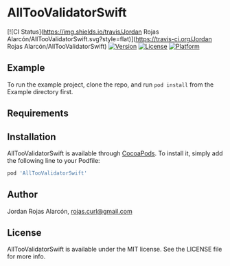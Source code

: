 # AllTooValidatorSwift

[![CI Status](https://img.shields.io/travis/Jordan Rojas Alarcón/AllTooValidatorSwift.svg?style=flat)](https://travis-ci.org/Jordan Rojas Alarcón/AllTooValidatorSwift)
[![Version](https://img.shields.io/cocoapods/v/AllTooValidatorSwift.svg?style=flat)](https://cocoapods.org/pods/AllTooValidatorSwift)
[![License](https://img.shields.io/cocoapods/l/AllTooValidatorSwift.svg?style=flat)](https://cocoapods.org/pods/AllTooValidatorSwift)
[![Platform](https://img.shields.io/cocoapods/p/AllTooValidatorSwift.svg?style=flat)](https://cocoapods.org/pods/AllTooValidatorSwift)

## Example

To run the example project, clone the repo, and run `pod install` from the Example directory first.

## Requirements

## Installation

AllTooValidatorSwift is available through [CocoaPods](https://cocoapods.org). To install
it, simply add the following line to your Podfile:

```ruby
pod 'AllTooValidatorSwift'
```

## Author

Jordan Rojas Alarcón, rojas.curl@gmail.com

## License

AllTooValidatorSwift is available under the MIT license. See the LICENSE file for more info.

